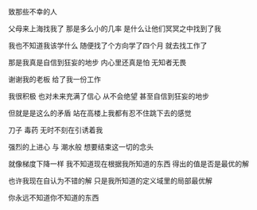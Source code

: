 致那些不幸的人



父母来上海找我了 那是多么小的几率 是什么让他们冥冥之中找到了我

我也不知道我该学什么 随便找了个方向学了四个月 就去找工作了

那是我真是自信到狂妄的地步  内心里还真是怕 无知者无畏

谢谢我的老板 给了我一份工作



我很积极 也对未来充满了信心 从不会绝望 甚至自信到狂妄的地步

但就是是这么的矛盾 站在高楼上我都有忍不住跳下去的感觉

刀子 毒药 无时不刻在引诱着我

强烈的上进心 与 潮水般 想要结束这一切的念头



就像梯度下降一样  我不知道现在根据我所知道的东西 得出的值是否是最优的解

也许我现在自认为不错的解 只是我所知道的定义域里的局部最优解



你永远不知道你不知道的东西

